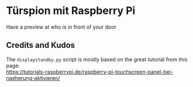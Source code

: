 # Türspion mit Raspberry Pi
Have a preview at who is in front of your door


## Credits and Kudos

The `displaystandby.py` script is mostly based on the great tutorial from this page:\
https://tutorials-raspberrypi.de/raspberry-pi-touchscreen-panel-bei-naeherung-aktivieren/
